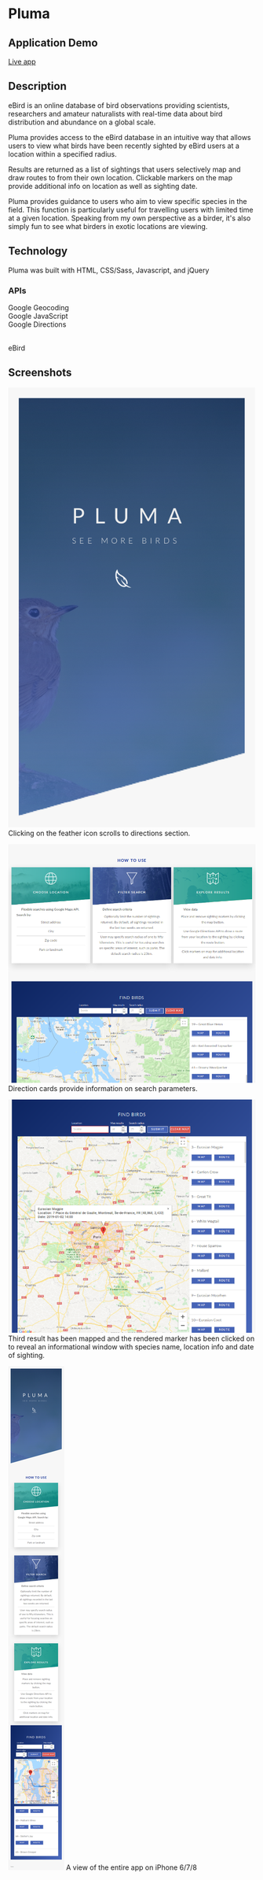 # Pluma

## Application Demo
[Live app](https://chefthomas.github.io/pluma/ "Pluma ")

## Description
eBird is an online database of bird observations providing scientists, researchers and amateur naturalists with real-time data about bird distribution and abundance on a global scale. 

Pluma provides access to the eBird database in an intuitive way that allows users to view what birds have been recently sighted by eBird users at a location within a specified radius. 

Results are returned as a list of sightings that users selectively map and draw routes to from their own location. Clickable markers on the map provide additional info on location as well as sighting date. 

Pluma provides guidance to users who aim to view specific species in the field. This function is particularly useful for travelling users with limited time at a given location. Speaking from my own perspective as a birder, it's also simply fun to see what birders in exotic locations are viewing. 

## Technology

Pluma was built with HTML, CSS/Sass, Javascript, and jQuery

### APIs
Google Geocoding <br>
Google JavaScript <br>
Google Directions <br><br>

eBird

## Screenshots

![Landing screen](/screenshots/landing-screen-mobile.png)
Clicking on the feather icon scrolls to directions section.

![Directions](/screenshots/directions-desktop.png)
Direction cards provide information on search parameters.

![Results](/screenshots/results-desktop.png)
Third result has been mapped and the rendered marker has been clicked on to reveal an informational window with species name, location info and date of sighting.

![Responsive design](/screenshots/full-page-mobile.png)
A view of the entire app on iPhone 6/7/8

